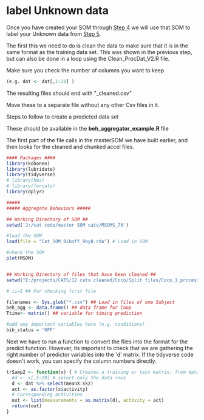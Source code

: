 
# label Unknown data

Once you have created your SOM through [Step 4](https://github.com/cclemente/Animal_accelerometry/tree/main/testing_training) we will use that SOM to label your Unknown data from [Step 5](https://github.com/cclemente/Animal_accelerometry/tree/main/chunking_data). 


The first this we need to do is clean the data to make sure that it is in the same format as the training data set. 
This was shown in the previous step, but can also be done in a loop using the Clean_ProcDat_V2.R file. 

Make sure you check the number of columns you want to keep 

```R
(e.g. dat <- dat[,1:28] )
```


The resulting files should end with "_cleaned.csv"

Move these to a separate file without any other Csv files in it. 



Steps to follow to create a predicted data set 

These should be available in the **beh_aggregator_example.R** file


The first part of the file calls in the masterSOM we have built earlier, and then looks for the cleaned and chunked accel files. 

```R
#### Packages ####
library(kohonen)
library(lubridate)
library(tidyverse)
# library(hms)
# library(forcats)
library(dplyr)

#####
##### Aggregate Behaviors #####

## Working Directory of SOM ##
setwd('J:/cat code/master SOM cats/MSOMS_70')

#load the SOM
load(file = "Cat_SOM_Biboff_9by8.rda") # Load in SOM 

#check the SOM
plot(MSOM)


## Working Directory of files that have been cleaned ##
setwd("E:/projects/CATS/12 cats cleaned/Coco/Split files/Coco_1_processed/bibon")

# ii=1 ## For checking first file

filenames <- Sys.glob("*.csv") ## Load in files of one Subject
beh_agg <- data.frame() ## data frame for loop
Ttime<- matrix() ## variable for timing prediction

#add any important variables here (e.g. conditions) 
bib_status = 'OFF'

```

Next we have to run a function to convert the files into the format for the predict function. However, its important to check that we are gathering the right number of predictor variables into the 'd' matrix. If the tidyverse code doesn't work, you can specify the column numbers directly. 

```R
trSamp2 <- function(x) { # Creates a training or test matrix, from data frame x, using a sample of size n (default is all rows)			
  #d <- x[,5:29] # select only the data rows
  d <- dat %>% select(meanX:skz)
  act <- as.factor(x$activity)
  # Corresponding activities
  out <- list(measurements = as.matrix(d), activity = act)
  return(out)
}
```





